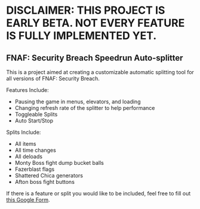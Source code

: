 # DISCLAIMER: THIS PROJECT IS EARLY BETA. NOT EVERY FEATURE IS FULLY IMPLEMENTED YET.

## FNAF: Security Breach Speedrun Auto-splitter

This is a project aimed at creating a customizable automatic splitting tool for all versions of FNAF: Security Breach.

Features Include:
- Pausing the game in menus, elevators, and loading
- Changing refresh rate of the splitter to help performance
- Toggleable Splits
- Auto Start/Stop

Splits Include:
- All items
- All time changes
- All deloads
- Monty Boss fight dump bucket balls
- Fazerblast flags
- Shattered Chica generators
- Afton boss fight buttons

If there is a feature or split you would like to be included, feel free to fill out [this Google Form](https://forms.gle/jxidK6RFToEXzUDe7).
